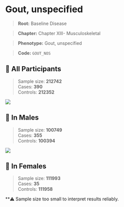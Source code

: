 # Gout, unspecified

> **Root:** Baseline Disease  

> **Chapter:** Chapter XIII- Musculoskeletal  

> **Phenotype:** Gout, unspecified  

> **Code:** `GOUT_NOS`

## 🧪 All Participants  
> Sample size: **212742**  
> Cases: **390**  
> Controls: **212352**
<img src="/Disease/Figures/ALL/Baseline/GOUT_NOS.png"/>
<CsvTable src="/Disease/Data/ALL/Baseline/LG_GOUT_NOS.csv" label="🔍 View full results" />

## 👨 In Males  
> Sample size: **100749**  
> Cases: **355**  
> Controls: **100394**
<img src="/Disease/Figures/Male/Baseline/GOUT_NOS.png"/>
<CsvTable src="/Disease/Data/Male/Baseline/LG_GOUT_NOS.csv" label="🔍 View full results" />

## 👩 In Females  
> Sample size: **111993**  
> Cases: **35**  
> Controls: **111958**

**⚠️ Sample size too small to interpret results reliably.
